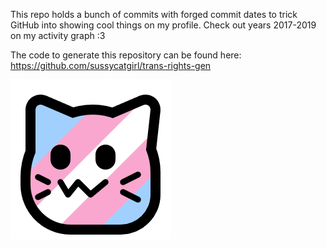This repo holds a bunch of commits with forged commit dates to trick GitHub into showing cool things on my profile.
Check out years 2017-2019 on my activity graph :3

The code to generate this repository can be found here: https://github.com/sussycatgirl/trans-rights-gen

![Transgender Neocat](./neocat.png)
